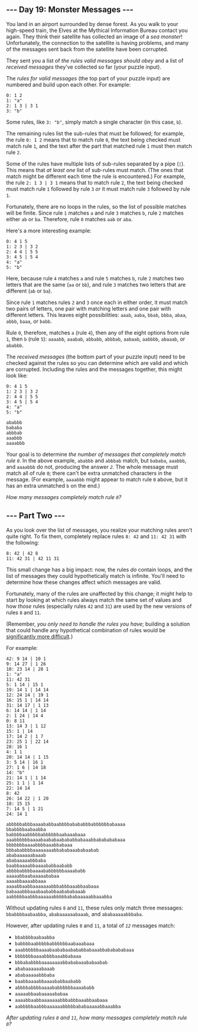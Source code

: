 ## --- Day 19: Monster Messages ---

You land in an airport surrounded by dense forest. As you walk to your high-speed train, the Elves at the <span title="This is a purely fictional organization. Any resemblance to actual organizations, past or present, is purely coincidental.">Mythical Information Bureau</span> contact you again. They think their satellite has collected an image of a _sea monster_! Unfortunately, the connection to the satellite is having problems, and many of the messages sent back from the satellite have been corrupted.

They sent you a list of _the rules valid messages should obey_ and a list of _received messages_ they've collected so far (your puzzle input).

The _rules for valid messages_ (the top part of your puzzle input) are numbered and build upon each other. For example:

    0: 1 2
    1: "a"
    2: 1 3 | 3 1
    3: "b"

Some rules, like `` 3: "b" ``, simply match a single character (in this case, `` b ``).

The remaining rules list the sub-rules that must be followed; for example, the rule `` 0: 1 2 `` means that to match rule `` 0 ``, the text being checked must match rule `` 1 ``, and the text after the part that matched rule `` 1 `` must then match rule `` 2 ``.

Some of the rules have multiple lists of sub-rules separated by a pipe (`` | ``). This means that _at least one_ list of sub-rules must match. (The ones that match might be different each time the rule is encountered.) For example, the rule `` 2: 1 3 | 3 1 `` means that to match rule `` 2 ``, the text being checked must match rule `` 1 `` followed by rule `` 3 `` _or_ it must match rule `` 3 `` followed by rule `` 1 ``.

Fortunately, there are no loops in the rules, so the list of possible matches will be finite. Since rule `` 1 `` matches `` a `` and rule `` 3 `` matches `` b ``, rule `` 2 `` matches either `` ab `` or `` ba ``. Therefore, rule `` 0 `` matches `` aab `` or `` aba ``.

Here's a more interesting example:

    0: 4 1 5
    1: 2 3 | 3 2
    2: 4 4 | 5 5
    3: 4 5 | 5 4
    4: "a"
    5: "b"

Here, because rule `` 4 `` matches `` a `` and rule `` 5 `` matches `` b ``, rule `` 2 `` matches two letters that are the same (`` aa `` or `` bb ``), and rule `` 3 `` matches two letters that are different (`` ab `` or `` ba ``).

Since rule `` 1 `` matches rules `` 2 `` and `` 3 `` once each in either order, it must match two pairs of letters, one pair with matching letters and one pair with different letters. This leaves eight possibilities: `` aaab ``, `` aaba ``, `` bbab ``, `` bbba ``, `` abaa ``, `` abbb ``, `` baaa ``, or `` babb ``.

Rule `` 0 ``, therefore, matches `` a `` (rule `` 4 ``), then any of the eight options from rule `` 1 ``, then `` b `` (rule `` 5 ``): `` aaaabb ``, `` aaabab ``, `` abbabb ``, `` abbbab ``, `` aabaab ``, `` aabbbb ``, `` abaaab ``, or `` ababbb ``.

The _received messages_ (the bottom part of your puzzle input) need to be checked against the rules so you can determine which are valid and which are corrupted. Including the rules and the messages together, this might look like:

    0: 4 1 5
    1: 2 3 | 3 2
    2: 4 4 | 5 5
    3: 4 5 | 5 4
    4: "a"
    5: "b"
    
    ababbb
    bababa
    abbbab
    aaabbb
    aaaabbb

Your goal is to determine _the number of messages that completely match rule `` 0 ``_. In the above example, `` ababbb `` and `` abbbab `` match, but `` bababa ``, `` aaabbb ``, and `` aaaabbb `` do not, producing the answer _`` 2 ``_. The whole message must match all of rule `` 0 ``; there can't be extra unmatched characters in the message. (For example, `` aaaabbb `` might appear to match rule `` 0 `` above, but it has an extra unmatched `` b `` on the end.)

_How many messages completely match rule `` 0 ``?_

## --- Part Two ---

As you look over the list of messages, you realize your matching rules aren't quite right. To fix them, completely replace rules `` 8: 42 `` and `` 11: 42 31 `` with the following:

    8: 42 | 42 8
    11: 42 31 | 42 11 31

This small change has a big impact: now, the rules _do_ contain loops, and the list of messages they could hypothetically match is infinite. You'll need to determine how these changes affect which messages are valid.

Fortunately, many of the rules are unaffected by this change; it might help to start by looking at which rules always match the same set of values and how _those_ rules (especially rules `` 42 `` and `` 31 ``) are used by the new versions of rules `` 8 `` and `` 11 ``.

(Remember, _you only need to handle the rules you have_; building a solution that could handle any hypothetical combination of rules would be <a href="https://en.wikipedia.org/wiki/Formal_grammar" target="_blank">significantly more difficult</a>.)

For example:

    42: 9 14 | 10 1
    9: 14 27 | 1 26
    10: 23 14 | 28 1
    1: "a"
    11: 42 31
    5: 1 14 | 15 1
    19: 14 1 | 14 14
    12: 24 14 | 19 1
    16: 15 1 | 14 14
    31: 14 17 | 1 13
    6: 14 14 | 1 14
    2: 1 24 | 14 4
    0: 8 11
    13: 14 3 | 1 12
    15: 1 | 14
    17: 14 2 | 1 7
    23: 25 1 | 22 14
    28: 16 1
    4: 1 1
    20: 14 14 | 1 15
    3: 5 14 | 16 1
    27: 1 6 | 14 18
    14: "b"
    21: 14 1 | 1 14
    25: 1 1 | 1 14
    22: 14 14
    8: 42
    26: 14 22 | 1 20
    18: 15 15
    7: 14 5 | 1 21
    24: 14 1
    
    abbbbbabbbaaaababbaabbbbabababbbabbbbbbabaaaa
    bbabbbbaabaabba
    babbbbaabbbbbabbbbbbaabaaabaaa
    aaabbbbbbaaaabaababaabababbabaaabbababababaaa
    bbbbbbbaaaabbbbaaabbabaaa
    bbbababbbbaaaaaaaabbababaaababaabab
    ababaaaaaabaaab
    ababaaaaabbbaba
    baabbaaaabbaaaababbaababb
    abbbbabbbbaaaababbbbbbaaaababb
    aaaaabbaabaaaaababaa
    aaaabbaaaabbaaa
    aaaabbaabbaaaaaaabbbabbbaaabbaabaaa
    babaaabbbaaabaababbaabababaaab
    aabbbbbaabbbaaaaaabbbbbababaaaaabbaaabba

Without updating rules `` 8 `` and `` 11 ``, these rules only match three messages: `` bbabbbbaabaabba ``, `` ababaaaaaabaaab ``, and `` ababaaaaabbbaba ``.

However, after updating rules `` 8 `` and `` 11 ``, a total of _`` 12 ``_ messages match:

*   `` bbabbbbaabaabba ``
*   `` babbbbaabbbbbabbbbbbaabaaabaaa ``
*   `` aaabbbbbbaaaabaababaabababbabaaabbababababaaa ``
*   `` bbbbbbbaaaabbbbaaabbabaaa ``
*   `` bbbababbbbaaaaaaaabbababaaababaabab ``
*   `` ababaaaaaabaaab ``
*   `` ababaaaaabbbaba ``
*   `` baabbaaaabbaaaababbaababb ``
*   `` abbbbabbbbaaaababbbbbbaaaababb ``
*   `` aaaaabbaabaaaaababaa ``
*   `` aaaabbaabbaaaaaaabbbabbbaaabbaabaaa ``
*   `` aabbbbbaabbbaaaaaabbbbbababaaaaabbaaabba ``

_After updating rules `` 8 `` and `` 11 ``, how many messages completely match rule `` 0 ``?_